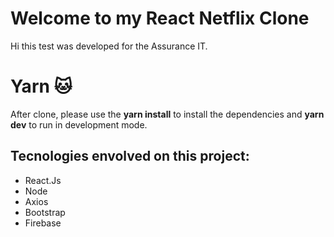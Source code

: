 # Welcome to my React Netflix Clone

Hi this test was developed for the Assurance IT.


# Yarn 🐱

After clone, please use the  **yarn install** to install the dependencies
and **yarn dev** to run in development mode.

## Tecnologies envolved on this project:

-	React.Js
-	Node
-	Axios
-	Bootstrap
-	Firebase

